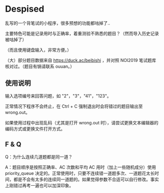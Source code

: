 # Despised
乱写的一个背笔试的小程序，很多预想的功能都咕掉了..

主要特色可能是记录用时与正确率，着重测验不熟悉的题目？（然而导入历史记录被咕掉了）

（而且使用键盘输入，非常方便。）

（大）部分题目数据来自 https://duck.ac/beibishi ，并对照 NOI2019 笔试题库核对过。（题目有锅请联系 ouuan。）

## 使用说明

输入选项编号来回答问题，如 "2"，"3"，"41"，"123"。

正常情况下程序不会终止，在 Ctrl + C 强制退出时会将错过的题目输出至 wrong.out。

如果使用过程中出现乱码（尤其是打开 wrong.out 时），请尝试更换文本编辑器的编码方式或更换文件打开方式。

## F & Q

Q：为什么连续几道题都是同一道？

A：题目顺序是按照正确率、AC 次数和平均 AC 用时（加上一些随机成分）使用 priority_queue 决定的。正常使用时，只要不连续错一道题多次、一道题花太长时间，都是不会有太多的连续同一道题的。如果觉得参数不合适可以自行修改。事实上刚错过再考一遍也可以加深印象。